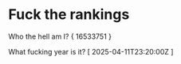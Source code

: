 # Fuck the rankings

Who the hell am I?
{ 16533751 }

What fucking year is it?
[ 2025-04-11T23:20:00Z ]
